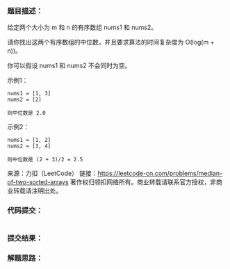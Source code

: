 ### 题目描述：

给定两个大小为 m 和 n 的有序数组 nums1 和 nums2。

请你找出这两个有序数组的中位数，并且要求算法的时间复杂度为 O(log(m + n))。

你可以假设 nums1 和 nums2 不会同时为空。

示例1：

```
nums1 = [1, 3]
nums2 = [2]

则中位数是 2.0
```

示例2：

```
nums1 = [1, 2]
nums2 = [3, 4]

则中位数是 (2 + 3)/2 = 2.5
```



来源：力扣（LeetCode）
链接：https://leetcode-cn.com/problems/median-of-two-sorted-arrays
著作权归领扣网络所有。商业转载请联系官方授权，非商业转载请注明出处。

### 代码提交：

```

```

### 提交结果：

>
>
>

### 解题思路：

>
>
>